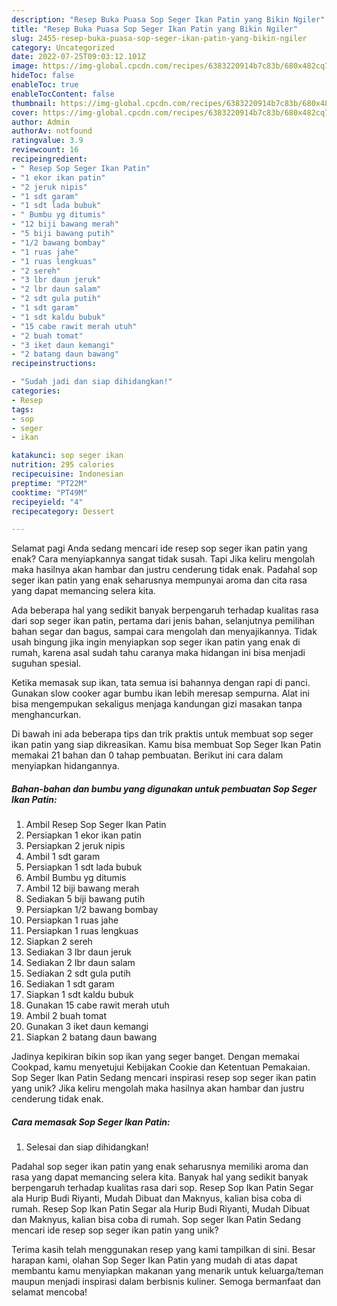 ```yaml
---
description: "Resep Buka Puasa Sop Seger Ikan Patin yang Bikin Ngiler"
title: "Resep Buka Puasa Sop Seger Ikan Patin yang Bikin Ngiler"
slug: 2455-resep-buka-puasa-sop-seger-ikan-patin-yang-bikin-ngiler
category: Uncategorized
date: 2022-07-25T09:03:12.101Z
image: https://img-global.cpcdn.com/recipes/6383220914b7c83b/680x482cq70/sop-seger-ikan-patin-foto-resep-utama.jpg
hideToc: false
enableToc: true
enableTocContent: false
thumbnail: https://img-global.cpcdn.com/recipes/6383220914b7c83b/680x482cq70/sop-seger-ikan-patin-foto-resep-utama.jpg
cover: https://img-global.cpcdn.com/recipes/6383220914b7c83b/680x482cq70/sop-seger-ikan-patin-foto-resep-utama.jpg
author: Admin
authorAv: notfound
ratingvalue: 3.9
reviewcount: 16
recipeingredient:
- " Resep Sop Seger Ikan Patin"
- "1 ekor ikan patin"
- "2 jeruk nipis"
- "1 sdt garam"
- "1 sdt lada bubuk"
- " Bumbu yg ditumis"
- "12 biji bawang merah"
- "5 biji bawang putih"
- "1/2 bawang bombay"
- "1 ruas jahe"
- "1 ruas lengkuas"
- "2 sereh"
- "3 lbr daun jeruk"
- "2 lbr daun salam"
- "2 sdt gula putih"
- "1 sdt garam"
- "1 sdt kaldu bubuk"
- "15 cabe rawit merah utuh"
- "2 buah tomat"
- "3 iket daun kemangi"
- "2 batang daun bawang"
recipeinstructions:

- "Sudah jadi dan siap dihidangkan!"
categories:
- Resep
tags:
- sop
- seger
- ikan

katakunci: sop seger ikan 
nutrition: 295 calories
recipecuisine: Indonesian
preptime: "PT22M"
cooktime: "PT49M"
recipeyield: "4"
recipecategory: Dessert

---
```



Selamat pagi Anda sedang mencari ide resep sop seger ikan patin yang enak? Cara menyiapkannya sangat tidak susah. Tapi Jika keliru mengolah maka hasilnya akan hambar dan justru cenderung tidak enak. Padahal sop seger ikan patin yang enak seharusnya mempunyai aroma dan cita rasa yang dapat memancing selera kita.


Ada beberapa hal yang sedikit banyak berpengaruh terhadap kualitas rasa dari sop seger ikan patin, pertama dari jenis bahan, selanjutnya pemilihan bahan segar dan bagus, sampai cara mengolah dan menyajikannya. Tidak usah bingung jika ingin menyiapkan sop seger ikan patin yang enak di rumah, karena asal sudah tahu caranya maka hidangan ini bisa menjadi suguhan spesial.

Ketika memasak sup ikan, tata semua isi bahannya dengan rapi di panci. Gunakan slow cooker agar bumbu ikan lebih meresap sempurna. Alat ini bisa mengempukan sekaligus menjaga kandungan gizi masakan tanpa menghancurkan.


Di bawah ini ada beberapa tips dan trik praktis untuk membuat sop seger ikan patin yang siap dikreasikan. Kamu bisa membuat Sop Seger Ikan Patin memakai 21 bahan dan 0 tahap pembuatan. Berikut ini cara dalam menyiapkan hidangannya.

<!--inarticleads1-->

##### Bahan-bahan dan bumbu yang digunakan untuk pembuatan Sop Seger Ikan Patin:

1. Ambil  Resep Sop Seger Ikan Patin
1. Persiapkan 1 ekor ikan patin
1. Persiapkan 2 jeruk nipis
1. Ambil 1 sdt garam
1. Persiapkan 1 sdt lada bubuk
1. Ambil  Bumbu yg ditumis
1. Ambil 12 biji bawang merah
1. Sediakan 5 biji bawang putih
1. Persiapkan 1/2 bawang bombay
1. Persiapkan 1 ruas jahe
1. Persiapkan 1 ruas lengkuas
1. Siapkan 2 sereh
1. Sediakan 3 lbr daun jeruk
1. Sediakan 2 lbr daun salam
1. Sediakan 2 sdt gula putih
1. Sediakan 1 sdt garam
1. Siapkan 1 sdt kaldu bubuk
1. Gunakan 15 cabe rawit merah utuh
1. Ambil 2 buah tomat
1. Gunakan 3 iket daun kemangi
1. Siapkan 2 batang daun bawang


Jadinya kepikiran bikin sop ikan yang seger banget. Dengan memakai Cookpad, kamu menyetujui Kebijakan Cookie dan Ketentuan Pemakaian. Sop Seger Ikan Patin Sedang mencari inspirasi resep sop seger ikan patin yang unik? Jika keliru mengolah maka hasilnya akan hambar dan justru cenderung tidak enak. 

<!--inarticleads2-->

##### Cara memasak Sop Seger Ikan Patin:


1. Selesai dan siap dihidangkan!

Padahal sop seger ikan patin yang enak seharusnya memiliki aroma dan rasa yang dapat memancing selera kita. Banyak hal yang sedikit banyak berpengaruh terhadap kualitas rasa dari sop. Resep Sop Ikan Patin Segar ala Hurip Budi Riyanti, Mudah Dibuat dan Maknyus, kalian bisa coba di rumah. Resep Sop Ikan Patin Segar ala Hurip Budi Riyanti, Mudah Dibuat dan Maknyus, kalian bisa coba di rumah. Sop seger Ikan Patin Sedang mencari ide resep sop seger ikan patin yang unik? 

Terima kasih telah menggunakan resep yang kami tampilkan di sini. Besar harapan kami, olahan Sop Seger Ikan Patin yang mudah di atas dapat membantu kamu menyiapkan makanan yang menarik untuk keluarga/teman maupun menjadi inspirasi dalam berbisnis kuliner. Semoga bermanfaat dan selamat mencoba!
